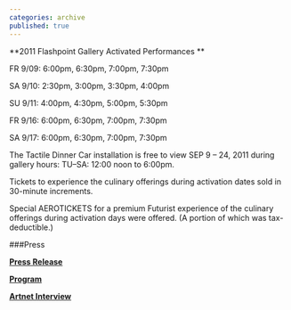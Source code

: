 ```yaml
---
categories: archive
published: true
---
```


**2011 Flashpoint Gallery Activated Performances **

FR 9/09: 6:00pm, 6:30pm, 7:00pm, 7:30pm

SA 9/10: 2:30pm, 3:00pm, 3:30pm, 4:00pm

SU 9/11: 4:00pm, 4:30pm, 5:00pm, 5:30pm

FR 9/16: 6:00pm, 6:30pm, 7:00pm, 7:30pm

SA 9/17: 6:00pm, 6:30pm, 7:00pm, 7:30pm

The Tactile Dinner Car installation is free to view SEP 9 – 24, 2011 during gallery hours: TU–SA: 12:00 noon to 6:00pm.

Tickets to experience the culinary offerings during activation dates sold in 30-minute increments. 

Special AEROTICKETS for a premium Futurist experience of the culinary offerings during activation days were offered. (A portion of which was tax-deductible.) 

###Press

**[Press Release](https://www.dropbox.com/s/37sttn1k3najx4j/TDC-FlashpointPressRelease.pdf)**

**[Program](https://www.dropbox.com/s/z5peamig68vf4ey/TDCFlashpoint-Program.pdf)**

**[Artnet Interview](http://www.artnet.com/magazineus/news/artnetnews/the-futurist-cookbook.asp)**